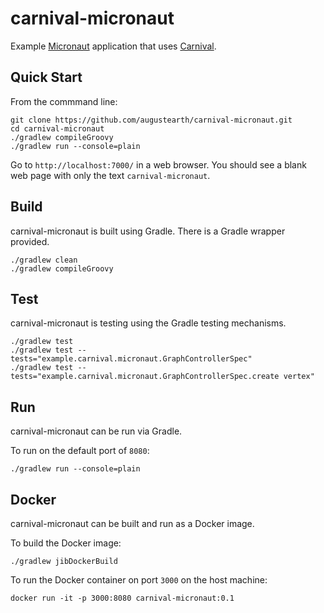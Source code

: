# carnival-micronaut

Example [Micronaut](https://micronaut.io) application that uses [Carnival](https://github.com/pmbb-ibi/carnival).

## Quick Start

From the commmand line:

```
git clone https://github.com/augustearth/carnival-micronaut.git
cd carnival-micronaut
./gradlew compileGroovy
./gradlew run --console=plain
```

Go to `http://localhost:7000/` in a web browser.  You should see a blank web page with only the text `carnival-micronaut`.


## Build
carnival-micronaut is built using Gradle.  There is a Gradle wrapper provided.

```
./gradlew clean
./gradlew compileGroovy
```

## Test
carnival-micronaut is testing using the Gradle testing mechanisms.

```
./gradlew test
./gradlew test --tests="example.carnival.micronaut.GraphControllerSpec"
./gradlew test --tests="example.carnival.micronaut.GraphControllerSpec.create vertex"
```

## Run
carnival-micronaut can be run via Gradle.

To run on the default port of `8080`:

```
./gradlew run --console=plain
```


## Docker
carnival-micronaut can be built and run as a Docker image.

To build the Docker image:

```
./gradlew jibDockerBuild

```

To run the Docker container on port `3000` on the host machine:

```
docker run -it -p 3000:8080 carnival-micronaut:0.1
```
